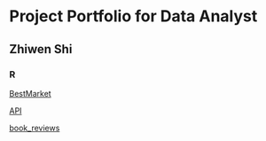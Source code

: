 # Project Portfolio for Data Analyst

## Zhiwen Shi

### R

[BestMarket](./R/BestMarket/BestMarket.html)

[API](./R/API/APIfunction.Rmd)

[book_reviews](./R/book_reviews/book_review.html)
